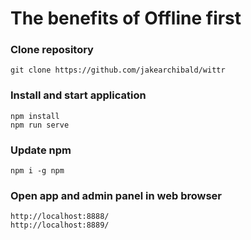 # The benefits of Offline first
### Clone repository

```
git clone https://github.com/jakearchibald/wittr
```

### Install and start application

```
npm install
npm run serve
```

### Update npm

```
npm i -g npm
```

### Open app and admin panel in web browser

```
http://localhost:8888/
http://localhost:8889/
```
